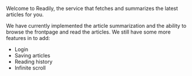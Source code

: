 Welcome to Readily, the service that fetches and summarizes the latest articles for you. 

We have currently implemented the article summarization and the ability to browse the frontpage and read the articles. We still have some more features in to add:
* Login
* Saving articles
* Reading history
* Infinite scroll
